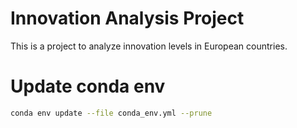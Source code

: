 # Innovation Analysis Project
This is a project to analyze innovation levels in European countries.

# Update conda env

```bash
conda env update --file conda_env.yml --prune
```